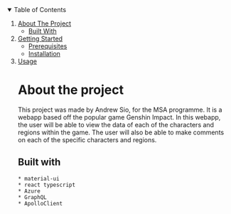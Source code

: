 <details open="open">
  <summary>Table of Contents</summary>
  <ol>
    <li>
      <a href="#about-the-project">About The Project</a>
      <ul>
        <li><a href="#built-with">Built With</a></li>
      </ul>
    </li>
    <li>
      <a href="#getting-started">Getting Started</a>
      <ul>
        <li><a href="#prerequisites">Prerequisites</a></li>
        <li><a href="#installation">Installation</a></li>
      </ul>
    </li>
    <li><a href="#usage">Usage</a></li>
    
    
# About the project
This project was made by Andrew Sio, for the MSA programme. It is a webapp based off the popular game Genshin Impact. In this webapp, the user will be able to view the data
of each of the characters and regions within the game. The user will also be able to make comments on each of the specific characters and regions.
## Built with
    * material-ui
    * react typescript
    * Azure
    * GraphQL
    * ApolloClient
